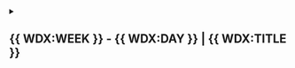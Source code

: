 <!-- {{ WDX:WEEK }} - {{ WDX:DAY }} | {{ WDX:TITLE}} -->

<details markdown="1">
  <summary>
    <h2>{{ WDX:WEEK }} - {{ WDX:DAY }} | {{ WDX:TITLE }}</h2>
  </summary>

{{ WDX:DAILY_SCHEDULE }}

{{ WDX:STUDY_PLAN }}

{{ WDX:SUMMARY }}

{{ WDX:EXERCISES }}

{{ WDX:INCLUDES:progress_update_reminder }}

{{ WDX:EXTRAS }}

{{ WDX:ATTRIBUTIONS }}
  
</details>
